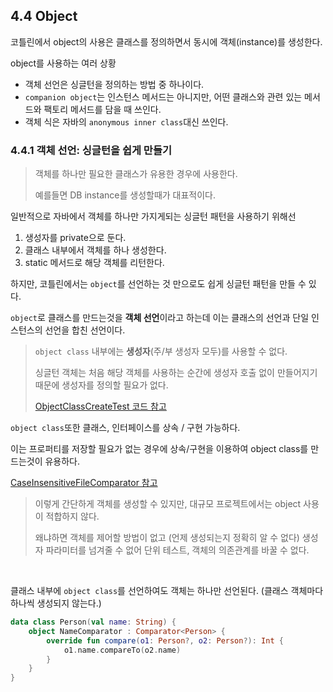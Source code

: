 ## 4.4 Object

코틀린에서 object의 사용은 클래스를 정의하면서 동시에 객체(instance)를 생성한다.

object를 사용하는 여러 상황
- 객체 선언은 싱글턴을 정의하는 방법 중 하나이다.
- `companion object`는 인스턴스 메서드는 아니지만, 어떤 클래스와 관련 있는 메서드와 팩토리 메서드를 담을 때 쓰인다.
- 객체 식은 자바의 `anonymous inner class`대신 쓰인다.

### 4.4.1 객체 선언: 싱글턴을 쉽게 만들기

> 객체를 하나만 필요한 클래스가 유용한 경우에 사용한다.
> 
> 예를들면 DB instance를 생성할때가 대표적이다.

일반적으로 자바에서 객체를 하나만 가지게되는 싱글턴 패턴을 사용하기 위해선

1. 생성자를 private으로 둔다.
2. 클래스 내부에서 객체를 하나 생성한다.
3. static 메서드로 해당 객체를 리턴한다.

하지만, 코틀린에서는 `object`를 선언하는 것 만으로도 쉽게 싱글턴 패턴을 만들 수 있다.

`object`로 클래스를 만드는것을 **객체 선언**이라고 하는데 이는 클래스의 선언과 단일 인스턴스의 선언을 합친 선언이다.

> `object class` 내부에는 **생성자**(주/부 생성자 모두)를 사용할 수 없다.
> 
> 싱글턴 객체는 처음 해당 객체를 사용하는 순간에 생성자 호출 없이 만들어지기 때문에 생성자를 정의할 필요가 없다.
> 
> [ObjectClassCreateTest 코드 참고](ObjectClassCreateTest.kt)

`object class`또한 클래스, 인터페이스를 상속 / 구현 가능하다.

이는 프로퍼티를 저장할 필요가 없는 경우에 상속/구현을 이용하여 object class를 만드는것이 유용하다.

[CaseInsensitiveFileComparator 참고](CaseInsensitiveFileComparator.kt)


> 이렇게 간단하게 객체를 생성할 수 있지만, 대규모 프로젝트에서는 object 사용이 적합하지 않다.
> 
> 왜냐하면 객체를 제어할 방법이 없고 (언제 생성되는지 정확히 알 수 없다) 생성자 파라미터를 넘겨줄 수 없어 단위 테스트, 객체의 의존관계를 바꿀 수 없다.

<br>

클래스 내부에 `object class`를 선언하여도 객체는 하나만 선언된다. (클래스 객체마다 하나씩 생성되지 않는다.)

```kotlin
data class Person(val name: String) {
    object NameComparator : Comparator<Person> {
        override fun compare(o1: Person?, o2: Person?): Int {
            o1.name.compareTo(o2.name)
        }
    }
}
```
